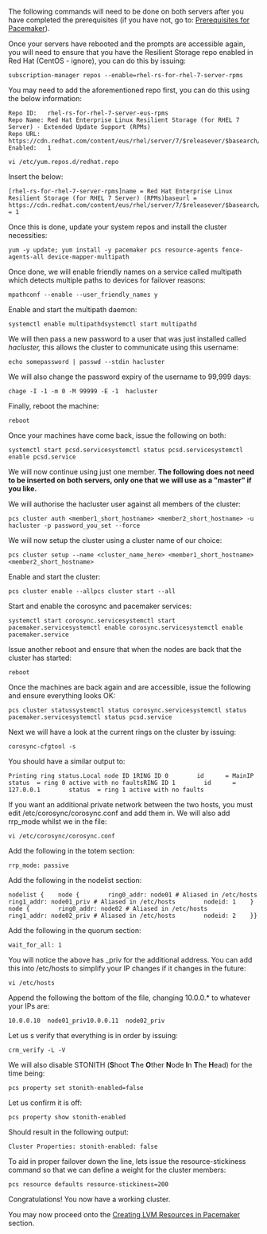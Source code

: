 The following commands will need to be done on both servers after you have completed the prerequisites (if you have not, go to:  [Prerequisites for Pacemaker](https://slimwiki.com/milamber/pacemaker-setup)).

  

Once your servers have rebooted and the prompts are accessible again, you will need to ensure that you have the Resilient Storage repo enabled in Red Hat (CentOS - ignore), you can do this by issuing:

```
subscription-manager repos --enable=rhel-rs-for-rhel-7-server-rpms
```

  

You may need to add the aforementioned repo first, you can do this using the below information:

```
Repo ID:   rhel-rs-for-rhel-7-server-eus-rpms
Repo Name: Red Hat Enterprise Linux Resilient Storage (for RHEL 7 Server) - Extended Update Support (RPMs)
Repo URL:  https://cdn.redhat.com/content/eus/rhel/server/7/$releasever/$basearch/resilientstorage/os
Enabled:   1
```

  

```
vi /etc/yum.repos.d/redhat.repo
```

  

Insert the below:

```
[rhel-rs-for-rhel-7-server-rpms]name = Red Hat Enterprise Linux Resilient Storage (for RHEL 7 Server) (RPMs)baseurl = https://cdn.redhat.com/content/eus/rhel/server/7/$releasever/$basearch/resilientstorage/osenabled = 1
```

  

Once this is done, update your system repos and install the cluster necessities:

```
yum -y update; yum install -y pacemaker pcs resource-agents fence-agents-all device-mapper-multipath
```

  

Once done, we will enable friendly names on a service called multipath which detects multiple paths to devices for failover reasons:

```
mpathconf --enable --user_friendly_names y
```

  

Enable and start the multipath daemon:

```
systemctl enable multipathdsystemctl start multipathd
```

  

We will then pass a new password to a user that was just installed called  _hacluster,_ this allows the cluster to communicate using this username:

```
echo somepassword | passwd --stdin hacluster
```

  

We will also change the password expiry of the username to 99,999 days:

```
chage -I -1 -m 0 -M 99999 -E -1  hacluster
```

  

Finally, reboot the machine:

```
reboot
```

  

Once your machines have come back, issue the following on both:

```
systemctl start pcsd.servicesystemctl status pcsd.servicesystemctl enable pcsd.service
```

  

We will now continue using just one member.  **The following does not need to be inserted on both servers, only one that we will use as a "master" if you like.**

  

We will authorise the hacluster user against all members of the cluster:

```
pcs cluster auth <member1_short_hostname> <member2_short_hostname> -u hacluster -p password_you_set --force
```

  

We will now setup the cluster using a cluster name of our choice:

```
pcs cluster setup --name <cluster_name_here> <member1_short_hostname> <member2_short_hostname>
```

  

Enable and start the cluster:

```
pcs cluster enable --allpcs cluster start --all
```

  

Start and enable the corosync and pacemaker services:

```
systemctl start corosync.servicesystemctl start pacemaker.servicesystemctl enable corosync.servicesystemctl enable pacemaker.service
```

  

Issue another reboot and ensure that when the nodes are back that the cluster has started:

```
reboot
```

  

Once the machines are back again and are accessible, issue the following and ensure everything looks OK:

```
pcs cluster statussystemctl status corosync.servicesystemctl status pacemaker.servicesystemctl status pcsd.service
```

  

Next we will have a look at the current rings on the cluster by issuing:

```
corosync-cfgtool -s
```

  

You should have a similar output to:

```
Printing ring status.Local node ID 1RING ID 0        id      = MainIP        status  = ring 0 active with no faultsRING ID 1        id      = 127.0.0.1        status  = ring 1 active with no faults
```

  

If you want an additional private network between the two hosts, you must edit /etc/corosync/corosync.conf and add them in. We will also add rrp_mode whilst we in the file:

  

```
vi /etc/corosync/corosync.conf
```

  

Add the following in the totem section:

```
rrp_mode: passive
```

  

Add the following in the nodelist section:

```
nodelist {    node {        ring0_addr: node01 # Aliased in /etc/hosts        ring1_addr: node01_priv # Aliased in /etc/hosts        nodeid: 1    }    node {        ring0_addr: node02 # Aliased in /etc/hosts        ring1_addr: node02_priv # Aliased in /etc/hosts        nodeid: 2    }}
```

  

Add the following in the quorum section:

```
wait_for_all: 1
```

  

You will notice the above has _priv for the additional address. You can add this into /etc/hosts to simplify your IP changes if it changes in the future:

```
vi /etc/hosts
```

  

Append the following the bottom of the file, changing 10.0.0.* to whatever your IPs are:

```
10.0.0.10  node01_priv10.0.0.11  node02_priv
```

  

Let us s verify that everything is in order by issuing:

```
crm_verify -L -V
```

  

We will also disable STONITH (**S**hoot  **T**he  **O**ther  **N**ode  **I**n  **T**he  **H**ead) for the time being:

```
pcs property set stonith-enabled=false
```

  

Let us confirm it is off:

```
pcs property show stonith-enabled
```

  

Should result in the following output:

```
Cluster Properties: stonith-enabled: false
```

  

To aid in proper failover down the line, lets issue the resource-stickiness command so that we can define a weight for the cluster members:

```
pcs resource defaults resource-stickiness=200
```

  

Congratulations! You now have a working cluster.

  

You may now proceed onto the  [Creating LVM Resources in Pacemaker](https://slimwiki.com/milamber/creating-lvm-resources-in-pacemaker)  section.
